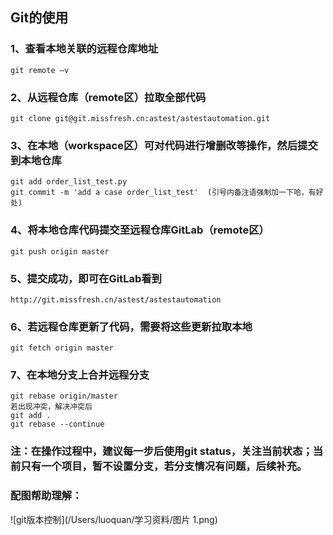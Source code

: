 ## Git的使用
### 1、查看本地关联的远程仓库地址
	git remote –v
### 2、从远程仓库（remote区）拉取全部代码
    git clone git@git.missfresh.cn:astest/astestautomation.git
### 3、在本地（workspace区）可对代码进行增删改等操作，然后提交到本地仓库
	git add order_list_test.py
	git commit -m 'add a case order_list_test'  (引号内备注语强制加一下哈，有好处)
### 4、将本地仓库代码提交至远程仓库GitLab（remote区）
	git push origin master
### 5、提交成功，即可在GitLab看到
	http://git.missfresh.cn/astest/astestautomation
### 6、若远程仓库更新了代码，需要将这些更新拉取本地
	git fetch origin master
### 7、在本地分支上合并远程分支
	git rebase origin/master
	若出现冲突，解决冲突后
	git add .
	git rebase --continue
	
### 注：在操作过程中，建议每一步后使用git status，关注当前状态；当前只有一个项目，暂不设置分支，若分支情况有问题，后续补充。

### 配图帮助理解：
![git版本控制](/Users/luoquan/学习资料/图片 1.png)
